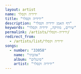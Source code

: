 ```yaml
---
layout: artist
name: ידידיה וקסלר
title: "ידידיה וקסלר"
description: "דף האמן ידידיה וקסלר"
keywords: "שירים, מוזיקה, ידידיה וקסלר"
permalink: /artists/ידידיה-וקסלר/
redirect_from:
  - /artists/list/ידידיה וקסלר
songs:
  - number: "33058"
    name: "אהבתי"
    album: "סינגלים"
    artist: "ידידיה וקסלר"
---
```

